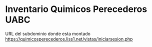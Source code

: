 # Inventario Quimicos Perecederos UABC 

URL del subdominio donde esta montado 
https://quimicosperecederos.liss1.net/vistas/iniciarsesion.php
